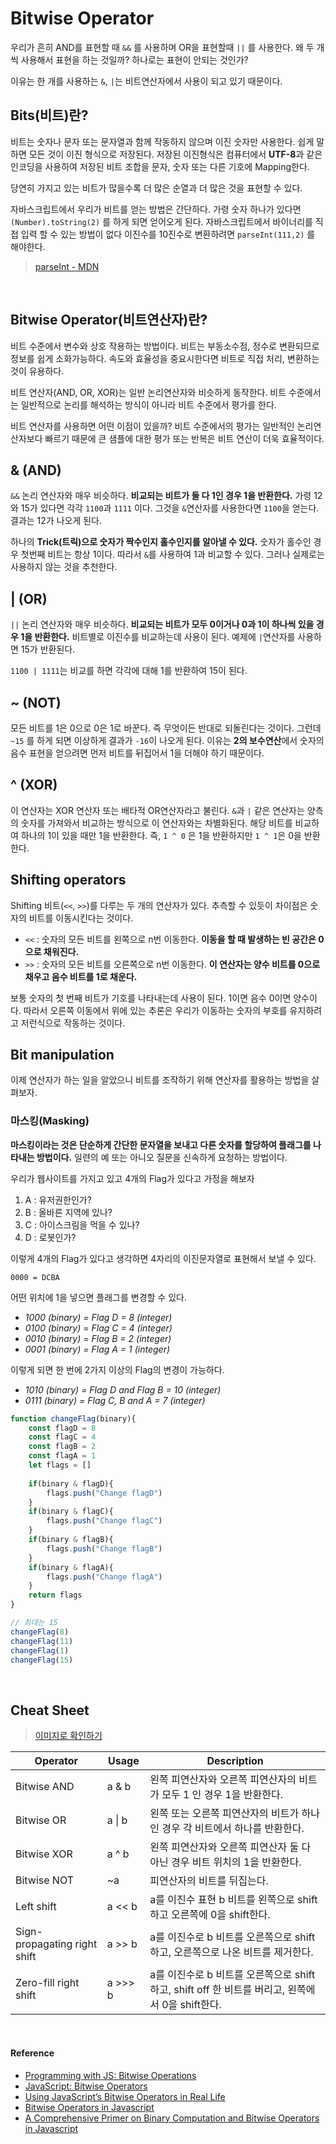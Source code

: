 # Bitwise Operator

우리가 흔히 AND를 표현할 때 `&&` 를 사용하며 OR을 표현할때 `||` 를 사용한다. 왜 두 개씩 사용해서 표현을 하는 것일까? 하나로는 표현이 안되는 것인가? 

이유는 한 개를 사용하는 `&`, `|`는 비트연산자에서 사용이 되고 있기 때문이다.
<br/>

## Bits(비트)란?

비트는 숫자나 문자 또는 문자열과 함께 작동하지 않으며 이진 숫자만 사용한다. 쉽게 말하면 모든 것이 이진 형식으로 저장된다. 저장된 이진형식은 컴퓨터에서 **UTF-8**과 같은 인코딩을 사용하여 저장된 비트 조합을 문자, 숫자 또는 다른 기호에 Mapping한다.

당연히 가지고 있는 비트가 많을수록 더 많은 순열과 더 많은 것을 표현할 수 있다.

자바스크립트에서 우리가 비트를 얻는 방법은 간단하다. 가령 숫자 하나가 있다면 `(Number).toString(2)` 를 하게 되면 얻어오게 된다. 자바스크립트에서 바이너리를 직접 입력 할 수 있는 방법이 없다 이진수를 10진수로 변환하려면 `parseInt(111,2)` 를 해야한다.

 > [parseInt - MDN](https://developer.mozilla.org/ko/docs/Web/JavaScript/Reference/Global_Objects/parseInt)

<br/>

## Bitwise Operator(비트연산자)란?

비트 수준에서 변수와 상호 작용하는 방법이다. 비트는 부동소수점, 정수로 변환되므로 정보를 쉽게 소화가능하다. 속도와 효율성을 중요시한다면 비트로 직접 처리, 변환하는 것이 유용하다.

비트 연산자(AND, OR, XOR)는 일반 논리연산자와 비슷하게 동작한다. 비트 수준에서는 일반적으로 논리를 해석하는 방식이 아니라 비트 수준에서 평가를 한다.

비트 연산자를 사용하면 어떤 이점이 있을까? 비트 수준에서의 평가는 일반적인 논리연산자보다 빠르기 때문에 큰 샘플에 대한 평가 또는 반복은 비트 연산이 더욱 효율적이다.
<br/>

## & (AND)

`&&` 논리 연산자와 매우 비슷하다. **비교되는 비트가 둘 다 1인 경우 1을 반환한다.** 가령 12와 15가 있다면 각각 `1100`과 `1111` 이다. 그것을 `&`연산자를 사용한다면 `1100`을 얻는다. 결과는 12가 나오게 된다.

하나의 **Trick(트릭)으로 숫자가 짝수인지 홀수인지를 알아낼 수 있다.** 숫자가 홀수인 경우 첫번째 비트는 항상 1이다. 따라서 `&`를 사용하여 1과 비교할 수 있다. 그러나 실제로는 사용하지 않는 것을 추천한다.
<br/>

## | (OR)

`||` 논리 연산자와 매우 비슷하다. **비교되는 비트가 모두 0이거나 0과 1이 하나씩 있을 경우 1을 반환한다.** 비트별로 이진수를 비교하는데 사용이 된다. 예제에 `|`연산자를 사용하면 15가 반환된다.

`1100 | 1111`는 비교를 하면 각각에 대해 1를 반환하여 15이 된다.
<br/>

## ~ (NOT)

모든 비트를 1은 0으로 0은 1로 바꾼다. 즉 무엇이든 반대로 되돌린다는 것이다. 그런데 `~15` 를 하게 되면 이상하게 결과가 `-16`이 나오게 된다. 이유는 **2의 보수연산**에서 숫자의 음수 표현을 얻으려면 먼저 비트를 뒤집어서 1을 더해야 하기 때문이다.
<br/>

## ^ (XOR)

이 연산자는 XOR 연산자 또는 배타적 OR연산자라고 불린다. `&`과 `|` 같은 연산자는 양측의 숫자를 가져와서 비교하는 방식으로 이 연산자와는 차별화된다. 해당 비트를 비교하여 하나의 1이 있을 때만 1을 반환한다. 즉, `1 ^ 0` 은 1을 반환하지만 `1 ^ 1`은 0을 반환한다.
<br/>

## Shifting operators

Shifting 비트(`<<`, `>>`)를 다루는 두 개의 연산자가 있다. 추측할 수 있듯이 차이점은 숫자의 비트를 이동시킨다는 것이다.

- `<<` : 숫자의 모든 비트를 왼쪽으로 n번 이동한다. **이동을 할 때 발생하는 빈 공간은 0으로 채워진다.**
- `>>` : 숫자의 모든 비트를 오른쪽으로 n번 이동한다. **이 연산자는 양수 비트를 0으로 채우고 음수 비트를 1로 채운다.**

보통 숫자의 첫 번째 비트가 기호를 나타내는데 사용이 된다. 1이면 음수 0이면 양수이다. 따라서 오른쪽 이동에서 위에 있는 추론은 우리가 이동하는 숫자의 부호를 유지하려고 저런식으로 작동하는 것이다.
<br/>

## Bit manipulation

이제 연산자가 하는 일을 알았으니 비트를 조작하기 위해 연산자를 활용하는 방법을 살펴보자.
<br/>

### 마스킹(Masking)

**마스킹이라는 것은 단순하게 간단한 문자열을 보내고 다른 숫자를 할당하여 플래그를 나타내는 방법이다.** 일련의 예 또는 아니오 질문을 신속하게 요청하는 방법이다. 

우리가 웹사이트를 가지고 있고 4개의 Flag가 있다고 가정을 해보자

1. A : 유저권한인가?
2. B : 올바른 지역에 있나?
3. C : 아이스크림을 먹을 수 있나?
4. D : 로봇인가?

이렇게 4개의 Flag가 있다고 생각하면 4자리의 이진문자열로 표현해서 보낼 수 있다.

`0000 = DCBA`

어떤 위치에 1을 넣으면 플래그를 변경할 수 있다.

- *1000 (binary) = Flag D = 8 (integer)*
- *0100 (binary) = Flag C = 4 (integer)*
- *0010 (binary) = Flag B = 2 (integer)*
- *0001 (binary) = Flag A = 1 (integer)*

이렇게 되면 한 번에 2가지 이상의 Flag의 변경이 가능하다.

- *1010 (binary) = Flag D and Flag B = 10 (integer)*
- *0111 (binary) = Flag C, B and A = 7 (integer)*

```javascript
function changeFlag(binary){
    const flagD = 8
    const flagC = 4
    const flagB = 2
    const flagA = 1
    let flags = []
    
    if(binary & flagD){
        flags.push("Change flagD")
    }
    if(binary & flagC){
        flags.push("Change flagC")
    }
    if(binary & flagB){
        flags.push("Change flagB")
    }
    if(binary & flagA){
        flags.push("Change flagA")
    }
    return flags
}

// 최대는 15
changeFlag(8)
changeFlag(11)
changeFlag(1)
changeFlag(15)
```

<br/>

## Cheat Sheet

> [이미지로 확인하기](https://cdn-images-1.medium.com/max/1600/1*6jimeIdYjNXn8oGKW0TMew.png)

| Operator | Usage | Description |
|----------|-------|-------------|
| Bitwise AND | a & b | 왼쪽 피연산자와 오른쪽 피연산자의 비트가 모두 1 인 경우 1을 반환한다.|
| Bitwise OR | a \| b | 왼쪽 또는 오른쪽 피연산자의 비트가 하나인 경우 각 비트에서 하나를 반환한다.|
| Bitwise XOR | a ^ b | 왼쪽 피연산자와 오른쪽 피연산자 둘 다 아닌 경우 비트 위치의 1을 반환한다.|
| Bitwise NOT | ~a | 피연산자의 비트를 뒤집는다. |
| Left shift | a << b | a를 이진수 표현 b 비트를 왼쪽으로 shift하고 오른쪽에 0을 shift한다.|
| Sign-propagating right shift | a >> b | a를 이진수로 b 비트를 오른쪽으로 shift하고, 오른쪽으로 나온 비트를 제거한다.|
| Zero-fill right shift | a >>> b | a를 이진수로 b 비트를 오른쪽으로 shift하고, shift off 한 비트를 버리고, 왼쪽에서 0을 shift한다.|

<br/>

#### Reference

- [Programming with JS: Bitwise Operations](https://hackernoon.com/programming-with-js-bitwise-operations-393eb0745dc4)
- [JavaScript: Bitwise Operators](https://www.w3resource.com/javascript/operators/bitwise-operator.php)
- [Using JavaScript’s Bitwise Operators in Real Life](https://codeburst.io/using-javascript-bitwise-operators-in-real-life-f551a731ff5)
- [Bitwise Operators in Javascript](https://medium.com/bother7-blog/bitwise-operators-in-javascript-65c4c69be0d3)
- [A Comprehensive Primer on Binary Computation and Bitwise Operators in Javascript](https://medium.com/techtrument/a-comprehensive-primer-on-binary-computation-and-bitwise-operators-in-javascript-81acf8341f04)